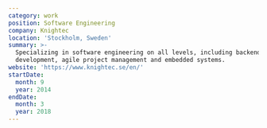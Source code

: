 ```yaml
---
category: work
position: Software Engineering
company: Knightec
location: 'Stockholm, Sweden'
summary: >-
  Specializing in software engineering on all levels, including backend
  development, agile project management and embedded systems.
website: 'https://www.knightec.se/en/'
startDate:
  month: 9
  year: 2014
endDate:
  month: 3
  year: 2018
---
```


